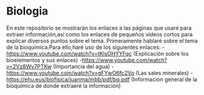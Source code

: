 # Biologia
En este repositorio se mostrarán los enlaces a las páginas que usaré para extraer información,así como los enlaces de pequeños vídeos cortos para explicar diversos puntos sobre el tema.
Primeramente hablaré sobre el tema de la bioquímica.Para ello,haré uso de los siguientes enlaces:
-https://www.youtube.com/watch?v=tKlsOHYYFqc (Explicación sobre los bioelementos y sus enlaces)
-https://www.youtube.com/watch?v=2Vz8Wv7PTKw (Importancia del agua)
-https://www.youtube.com/watch?v=gFYwO6fc2Vo (Las sales minerales)
-https://ehu.eus/biofisica/juanma/mbb/pdf/bq.pdf (Información general de la bioquímica de donde extraeré la información)

